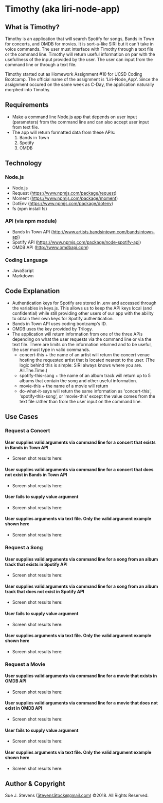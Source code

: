 # Timothy (aka liri-node-app)

## What is Timothy?
Timothy is an application that will search Spotify for songs, Bands in Town for concerts, and OMDB for movies.  It is sort-a-like SIRI but it can't take in voice commands.  The user must interface with Timothy through a text file or the command line.  Timothy will return useful information on par with the usefullness of the input provided by the user.  The user can input from the command line or through a text file.     

Timothy started out as Homework Assignment #10 for UCSD Coding Bootcamp.  The official name of the assignment is 'Liri-Node_App'.  Since the assignment occured on the same week as C-Day, the application naturally morphed into Timothy.

## Requirements
- Make a command line Node.js app that depends on user input (parameters) from the command line and can also accept user input from text file.
- The app will return formatted data from these APIs:
  1. Bands in Town
  2. Spotify
  3. OMDB

## Technology
### Node.js
- Node.js
- Request (https://www.npmjs.com/package/request)
- Moment (https://www.npmjs.com/package/moment)
- DotEnv (https://www.npmjs.com/package/dotenv)
- fs (npm install fs)
### API (via npm module)
- Bands In Town API (http://www.artists.bandsintown.com/bandsintown-api)
- Spotify API (https://www.npmjs.com/package/node-spotify-api)
- OMDB API (http://www.omdbapi.com)
### Coding Language
- JavaScript
- Markdown

## Code Explanation
- Authentication keys for Spotify are stored in .env and accessed through the variables in keys.js.  This allows us to keep the API keys local (and confidential) while still providing other users of our app with the ability to obtain their own keys for Spotify authentication.  
- Bands in Town API uses coding bootcamp's ID.
- OMDB uses the key provided by Trilogy.
- The application will return information from one of the three APIs depending on what the user requests via the command line or via the text file.  There are limits on the information returned and to be useful, the user must type in valid commands.
  - concert-this + the name of an artist will return the concert venue hosting the requested artist that is located nearest to the user. (The logic behind this is simple:  SIRI always knows where you are.  All.The.Time.)
  - spotify-this-song + the name of an album track will return up to 5 albums that contain the song and other useful information.
  - movie-this + the name of a movie will return 
  - do-what-it-says will return the same information as 'concert-this', 'spotify-this-song', or 'movie-this' except the value comes from the text file rather than from the user input on the command line.

## Use Cases
### Request a Concert
#### User supplies valid arguments via command line for a concert that exists in Bands in Town API
- Screen shot results here:
#### User supplies valid arguments via command line for a concert that does not exist in Bands in Town API
- Screen shot results here:
#### User fails to supply value argument
- Screen shot results here:
#### User supplies arguments via text file.  Only the valid argument example shown here
- Screen shot results here:


### Request a Song
#### User supplies valid arguments via command line for a song from an album track that exists in Spotify API
- Screen shot results here:
#### User supplies valid arguments via command line for a song from an album track that does not exist in Spotify API
- Screen shot results here:
#### User fails to supply value argument
- Screen shot results here:
#### User supplies arguments via text file.  Only the valid argument example shown here
- Screen shot results here:

### Request a Movie
#### User supplies valid arguments via command line for a movie that exists in OMDB API
- Screen shot results here:
#### User supplies valid arguments via command line for a movie that does not exist in OMDB API
- Screen shot results here:
#### User fails to supply value argument
- Screen shot results here:
#### User supplies arguments via text file.  Only the valid argument example shown here
- Screen shot results here:

## Author & Copyright
Sue J. Stevens (StevensStock@gmail.com) &copy;2018. All Rights Reserved.

